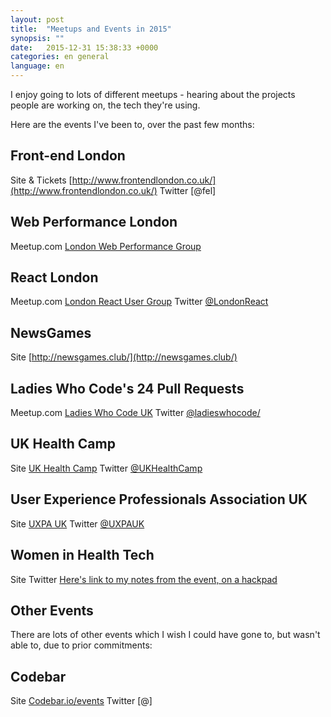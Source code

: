 ```yaml
---
layout: post
title:  "Meetups and Events in 2015"
synopsis: ""
date:   2015-12-31 15:38:33 +0000
categories: en general
language: en
---
```


I enjoy going to lots of different meetups - hearing about the projects people are working on, the tech they're using. 

Here are the events I've been to, over the past few months:

## Front-end London

Site & Tickets [http://www.frontendlondon.co.uk/](http://www.frontendlondon.co.uk/)
Twitter [@fel]

## Web Performance London 

Meetup.com [London Web Performance Group](http://www.meetup.com/London-Web-Performance-Group/)

## React London 

Meetup.com [London React User Group](http://www.meetup.com/London-React-User-Group/)
Twitter [@LondonReact](https://twitter.com/londonreact)

## NewsGames

Site [http://newsgames.club/](http://newsgames.club/)

## Ladies Who Code's 24 Pull Requests 

Meetup.com [Ladies Who Code UK](http://www.meetup.com/Ladies-Who-Code-UK/)
Twitter [@ladieswhocode/](https://twitter.com/ladieswhocode/)

## UK Health Camp

Site [UK Health Camp](https://www.ukhealthcamp.com)
Twitter [@UKHealthCamp](https://twitter.com/ukhealthcamp)

## User Experience Professionals Association UK 

Site [UXPA UK](http://uxpa-uk.org/)
Twitter [@UXPAUK](https://twitter.com/UXPAUK)

## Women in Health Tech

Site []()
Twitter []()
[Here's link to my notes from the event, on a hackpad](https://hackpad.com/HealthTechWomen-HTWomen-JL9f7JsqJHU)

## Other Events

There are lots of other events which I wish I could have gone to, but wasn't able to, due to prior commitments:

## Codebar

Site [Codebar.io/events](https://www.codebar.io/events)
Twitter [@]